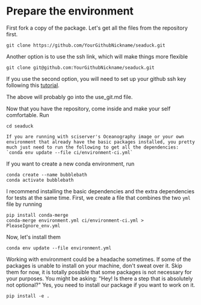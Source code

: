# Prepare the environment

First fork a copy of the package. Let's get all the files from the repository first.

```shell
git clone https://github.com/YourGithubNickname/seaduck.git
```

Another option is to use the ssh link, which will make things more flexible

```shell
git clone git@github.com:YourGithubNickname/seaduck.git
```

If you use the second option, you will need to set up your github ssh key following this [tutorial](https://docs.github.com/en/authentication/connecting-to-github-with-ssh/adding-a-new-ssh-key-to-your-github-account).

The above will probably go into the use_git.md file.

Now that you have the repository, come inside and make your self comfortable. Run

```shell
cd seaduck
```

```{tip}
If you are running with sciserver's Oceanography image or your own environment that already have the basic packages installed, you pretty much just need to run the following to get all the dependencies:
`conda env update --file ci/environment-ci.yml`
```

If you want to create a new conda environment, run

```shell
conda create --name bubblebath
conda activate bubblebath
```

I recommend installing the basic dependencies and the extra dependencies for tests at the same time. First, we create a file that combines the two `yml` file by running

```shell
pip install conda-merge
conda-merge environment.yml ci/environment-ci.yml > PleaseIgnore_env.yml
```

Now, let's install them

```
conda env update --file environment.yml
```

Working with environment could be a headache sometimes. If some of the packages is unable to install on your machine, don't sweat over it. Skip them for now, it is totally possible that some packages is not necessary for your purposes.
You might be asking: "Hey! Is there a step that is absolutely not optional?" Yes, you need to install our package if you want to work on it.

```shell
pip install -e .
```
